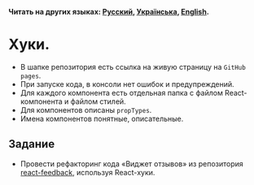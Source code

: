 **Читать на других языках: [Русский](README.md), [Українська](README.ua.md),
[English](README.en.md).**

# Хуки.

- В шапке репозитория есть ссылка на живую страницу на `GitHub pages`.
- При запуске кода, в консоли нет ошибок и предупреждений.
- Для каждого компонента есть отдельная папка с файлом React-компонента и файлом
  стилей.
- Для компонентов описаны `propTypes`.
- Имена компонентов понятные, описательные.

## Задание

- Провести рефакторинг кода «Виджет отзывов» из репозитория
  [react-feedback](https://github.com/YevhenChementsov/react-feedback),
  используя React-хуки.
